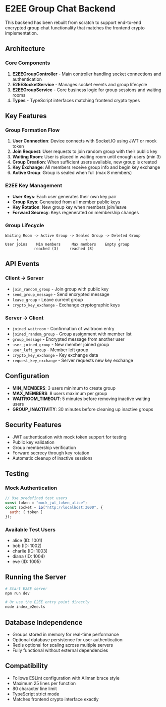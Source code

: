 # E2EE Group Chat Backend

This backend has been rebuilt from scratch to support end-to-end encrypted group chat functionality that matches the frontend crypto implementation.

## Architecture

### Core Components

1. **E2EEGroupController** - Main controller handling socket connections and authentication
2. **E2EESocketService** - Manages socket events and group lifecycle
3. **E2EEGroupService** - Core business logic for group sessions and waiting rooms
4. **Types** - TypeScript interfaces matching frontend crypto types

## Key Features

### Group Formation Flow

1. **User Connection**: Device connects with Socket.IO using JWT or mock token
2. **Join Request**: User requests to join random group with their public key
3. **Waiting Room**: User is placed in waiting room until enough users (min 3)
4. **Group Creation**: When sufficient users available, new group is created
5. **Key Exchange**: All members receive group info and begin key exchange
6. **Active Group**: Group is sealed when full (max 8 members)

### E2EE Key Management

- **User Keys**: Each user generates their own key pair
- **Group Keys**: Generated from all member public keys
- **Key Rotation**: New group key when members join/leave
- **Forward Secrecy**: Keys regenerated on membership changes

### Group Lifecycle

```
Waiting Room -> Active Group -> Sealed Group -> Deleted Group
     ↑              ↑               ↑              ↑
User joins    Min members     Max members    Empty group
             reached (3)     reached (8)
```

## API Events

### Client -> Server

- `join_random_group` - Join group with public key
- `send_group_message` - Send encrypted message
- `leave_group` - Leave current group
- `crypto_key_exchange` - Exchange cryptographic keys

### Server -> Client

- `joined_waitroom` - Confirmation of waitroom entry
- `joined_random_group` - Group assignment with member list
- `group_message` - Encrypted message from another user
- `user_joined_group` - New member joined group
- `user_left_group` - Member left group
- `crypto_key_exchange` - Key exchange data
- `request_key_exchange` - Server requests new key exchange

## Configuration

- **MIN_MEMBERS**: 3 users minimum to create group
- **MAX_MEMBERS**: 8 users maximum per group
- **WAITROOM_TIMEOUT**: 5 minutes before removing inactive waiting users
- **GROUP_INACTIVITY**: 30 minutes before cleaning up inactive groups

## Security Features

- JWT authentication with mock token support for testing
- Public key validation
- Group membership verification
- Forward secrecy through key rotation
- Automatic cleanup of inactive sessions

## Testing

### Mock Authentication
```javascript
// Use predefined test users
const token = "mock_jwt_token_alice";
const socket = io("http://localhost:3000", {
  auth: { token }
});
```

### Available Test Users
- alice (ID: 1001)
- bob (ID: 1002)  
- charlie (ID: 1003)
- diana (ID: 1004)
- eve (ID: 1005)

## Running the Server

```bash
# Start E2EE server
npm run dev

# Or use the E2EE entry point directly
node index_e2ee.ts
```

## Database Independence

- Groups stored in memory for real-time performance
- Optional database persistence for user authentication
- Redis optional for scaling across multiple servers
- Fully functional without external dependencies

## Compatibility

- Follows ESLint configuration with Allman brace style
- Maximum 25 lines per function
- 80 character line limit
- TypeScript strict mode
- Matches frontend crypto interface exactly 